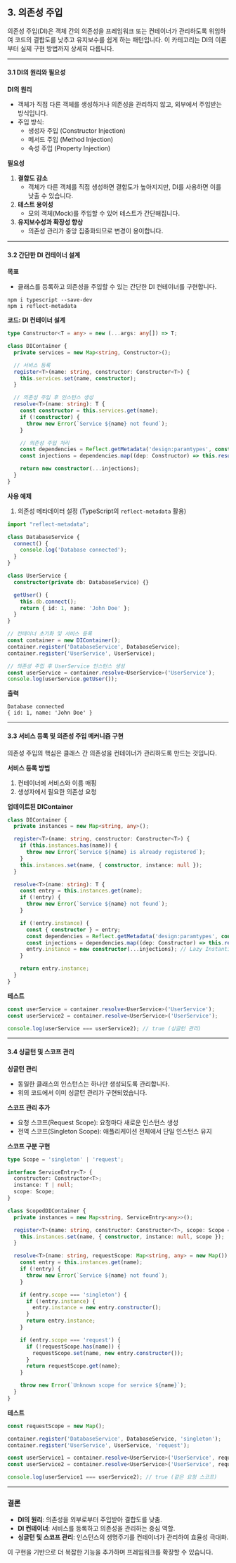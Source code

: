 ## 3. 의존성 주입

의존성 주입(DI)은 객체 간의 의존성을 프레임워크 또는 컨테이너가 관리하도록 위임하여 코드의 결합도를 낮추고 유지보수를 쉽게 하는 패턴입니다. 이 카테고리는 DI의 이론부터 실제 구현 방법까지 상세히 다룹니다.

---


#### **3.1 DI의 원리와 필요성**

**DI의 원리**

- 객체가 직접 다른 객체를 생성하거나 의존성을 관리하지 않고, 외부에서 주입받는 방식입니다.
- 주입 방식:
    - 생성자 주입 (Constructor Injection)
    - 메서드 주입 (Method Injection)
    - 속성 주입 (Property Injection)

**필요성**

1. **결합도 감소**
    - 객체가 다른 객체를 직접 생성하면 결합도가 높아지지만, DI를 사용하면 이를 낮출 수 있습니다.
2. **테스트 용이성**
    - 모의 객체(Mock)를 주입할 수 있어 테스트가 간단해집니다.
3. **유지보수성과 확장성 향상**
    - 의존성 관리가 중앙 집중화되므로 변경이 용이합니다.

---

#### **3.2 간단한 DI 컨테이너 설계**

**목표**

- 클래스를 등록하고 의존성을 주입할 수 있는 간단한 DI 컨테이너를 구현합니다.

```shell
npm i typescript --save-dev
npm i reflect-metadata
```

**코드: DI 컨테이너 설계**

```typescript
type Constructor<T = any> = new (...args: any[]) => T;

class DIContainer {
  private services = new Map<string, Constructor>();

  // 서비스 등록
  register<T>(name: string, constructor: Constructor<T>) {
    this.services.set(name, constructor);
  }

  // 의존성 주입 후 인스턴스 생성
  resolve<T>(name: string): T {
    const constructor = this.services.get(name);
    if (!constructor) {
      throw new Error(`Service ${name} not found`);
    }

    // 의존성 주입 처리
    const dependencies = Reflect.getMetadata('design:paramtypes', constructor) || [];
    const injections = dependencies.map((dep: Constructor) => this.resolve(dep.name));

    return new constructor(...injections);
  }
}
```

**사용 예제**

1. 의존성 메타데이터 설정 (TypeScript의 `reflect-metadata` 활용)

```typescript
import "reflect-metadata";

class DatabaseService {
  connect() {
    console.log('Database connected');
  }
}

class UserService {
  constructor(private db: DatabaseService) {}

  getUser() {
    this.db.connect();
    return { id: 1, name: 'John Doe' };
  }
}

// 컨테이너 초기화 및 서비스 등록
const container = new DIContainer();
container.register('DatabaseService', DatabaseService);
container.register('UserService', UserService);

// 의존성 주입 후 UserService 인스턴스 생성
const userService = container.resolve<UserService>('UserService');
console.log(userService.getUser());
```

**출력**

```
Database connected
{ id: 1, name: 'John Doe' }
```

---

#### **3.3 서비스 등록 및 의존성 주입 메커니즘 구현**

의존성 주입의 핵심은 클래스 간 의존성을 컨테이너가 관리하도록 만드는 것입니다.

**서비스 등록 방법**

1. 컨테이너에 서비스와 이름 매핑
2. 생성자에서 필요한 의존성 요청

**업데이트된 DIContainer**

```typescript
class DIContainer {
  private instances = new Map<string, any>();

  register<T>(name: string, constructor: Constructor<T>) {
    if (this.instances.has(name)) {
      throw new Error(`Service ${name} is already registered`);
    }
    this.instances.set(name, { constructor, instance: null });
  }

  resolve<T>(name: string): T {
    const entry = this.instances.get(name);
    if (!entry) {
      throw new Error(`Service ${name} not found`);
    }

    if (!entry.instance) {
      const { constructor } = entry;
      const dependencies = Reflect.getMetadata('design:paramtypes', constructor) || [];
      const injections = dependencies.map((dep: Constructor) => this.resolve(dep.name));
      entry.instance = new constructor(...injections); // Lazy Instantiation
    }

    return entry.instance;
  }
}
```

**테스트**

```typescript
const userService = container.resolve<UserService>('UserService');
const userService2 = container.resolve<UserService>('UserService');

console.log(userService === userService2); // true (싱글턴 관리)
```

---

#### **3.4 싱글턴 및 스코프 관리**

**싱글턴 관리**

- 동일한 클래스의 인스턴스는 하나만 생성되도록 관리합니다.
- 위의 코드에서 이미 싱글턴 관리가 구현되었습니다.

**스코프 관리 추가**

- 요청 스코프(Request Scope): 요청마다 새로운 인스턴스 생성
- 전역 스코프(Singleton Scope): 애플리케이션 전체에서 단일 인스턴스 유지

**스코프 구분 구현**

```typescript
type Scope = 'singleton' | 'request';

interface ServiceEntry<T> {
  constructor: Constructor<T>;
  instance: T | null;
  scope: Scope;
}

class ScopedDIContainer {
  private instances = new Map<string, ServiceEntry<any>>();

  register<T>(name: string, constructor: Constructor<T>, scope: Scope = 'singleton') {
    this.instances.set(name, { constructor, instance: null, scope });
  }

  resolve<T>(name: string, requestScope: Map<string, any> = new Map()): T {
    const entry = this.instances.get(name);
    if (!entry) {
      throw new Error(`Service ${name} not found`);
    }

    if (entry.scope === 'singleton') {
      if (!entry.instance) {
        entry.instance = new entry.constructor();
      }
      return entry.instance;
    }

    if (entry.scope === 'request') {
      if (!requestScope.has(name)) {
        requestScope.set(name, new entry.constructor());
      }
      return requestScope.get(name);
    }

    throw new Error(`Unknown scope for service ${name}`);
  }
}
```

**테스트**

```typescript
const requestScope = new Map();

container.register('DatabaseService', DatabaseService, 'singleton');
container.register('UserService', UserService, 'request');

const userService1 = container.resolve<UserService>('UserService', requestScope);
const userService2 = container.resolve<UserService>('UserService', requestScope);

console.log(userService1 === userService2); // true (같은 요청 스코프)
```

---

### **결론**

- **DI의 원리**: 의존성을 외부로부터 주입받아 결합도를 낮춤.
- **DI 컨테이너**: 서비스를 등록하고 의존성을 관리하는 중심 역할.
- **싱글턴 및 스코프 관리**: 인스턴스의 생명주기를 컨테이너가 관리하여 효율성 극대화.

이 구현을 기반으로 더 복잡한 기능을 추가하며 프레임워크를 확장할 수 있습니다.